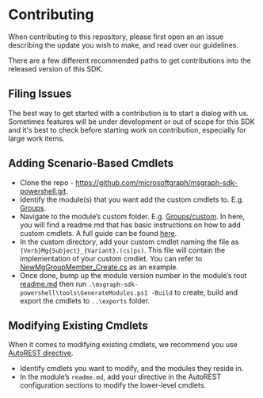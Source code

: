 # Contributing

When contributing to this repository, please first open an an issue describing the update you wish to make, and read over our guidelines.

There are a few different recommended paths to get contributions into the released version of this SDK.

## Filing Issues
The best way to get started with a contribution is to start a dialog with us. Sometimes features will be under development or out of scope for this SDK and it's best to check before starting work on contribution, especially for large work items.

## Adding Scenario-Based Cmdlets
- Clone the repo - https://github.com/microsoftgraph/msgraph-sdk-powershell.git.
- Identify the module(s) that you want add the custom cmdlets to. E.g. [Groups](https://github.com/microsoftgraph/msgraph-sdk-powershell/tree/dev/src/Groups/Groups).
- Navigate to the module’s custom folder. E.g. [Groups/custom](https://github.com/microsoftgraph/msgraph-sdk-powershell/tree/dev/src/Groups/Groups/custom). In here, you will find a readme.md that has basic instructions on how to add custom cmdlets. A full guide can be found [here](https://github.com/Azure/autorest/blob/master/docs/powershell/customization.md#creating-a-new-cmdlet).
- In the custom directory, add your custom cmdlet naming the file as `{Verb}Mg{Subject}_{Variant}.(cs|ps)`. This file will contain the implementation of your custom cmdlet. You can refer to [NewMgGroupMember_Create.cs](https://github.com/microsoftgraph/msgraph-sdk-powershell/blob/dev/src/Groups/Groups/custom/NewMgGroupMember_Create.cs) as an example.
- Once done, bump up the module version number in the module’s root [readme.md](https://github.com/microsoftgraph/msgraph-sdk-powershell/blob/dev/src/Groups/Groups/readme.md#versioning) then run `.\msgraph-sdk-powershell\tools\GenerateModules.ps1 -Build` to create, build and export the cmdlets to `..\exports` folder.

## Modifying Existing Cmdlets
When it comes to modifying existing cmdlets, we recommend you use [AutoREST directive](https://github.com/Azure/autorest.powershell/blob/master/docs/directives.md#cmdlet-hiding-exportation-suppression).
- Identify cmdlets you want to modify, and the modules they reside in.
- In the module’s `readme.md`, add your directive in the AutoREST configuration sections to modify the lower-level cmdlets.
